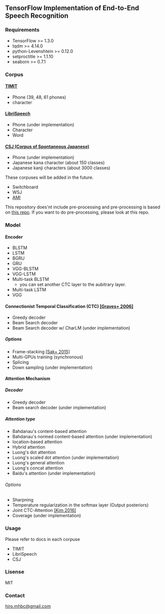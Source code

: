 ## TensorFlow Implementation of End-to-End Speech Recognition
### Requirements
- TensorFlow >= 1.3.0
- tqdm >= 4.14.0
- python-Levenshtein >= 0.12.0
- setproctitle >= 1.1.10
- seaborn >= 0.7.1


### Corpus
#### [TIMIT](https://catalog.ldc.upenn.edu/LDC93S1)
- Phone (39, 48, 61 phones)
- character

#### [LibriSpeech](http://www.openslr.org/12/)
- Phone (under implementation)
- Character
- Word

#### [CSJ (Corpus of Spontaneous Japanese)](http://pj.ninjal.ac.jp/corpus_center/csj/en/)
- Phone (under implementation)
- Japanese kana character (about 150 classes)
- Japanese kanji characters (about 3000 classes)

These corpuses will be added in the future.
- Switchboard
- WSJ
- [AMI](http://groups.inf.ed.ac.uk/ami/corpus/)

This repository does'nt include pre-processing and pre-processing is based on [this repo](https://github.com/hirofumi0810/asr_preprocessing).
If you want to do pre-processing, please look at this repo.


### Model
#### Encoder
- BLSTM
- LSTM
- BGRU
- GRU
- VGG-BLSTM
- VGG-LSTM
- Multi-task BLSTM
  - you can set another CTC layer to the aubitrary layer.
- Multi-task LSTM
- VGG


#### Connectionist Temporal Classification (CTC) [\[Graves+ 2006\]](http://dl.acm.org/citation.cfm?id=1143891)
- Greedy decoder
- Beam Search decoder
- Beam Search decoder w/ CharLM (under implementation)

##### Options
- Frame-stacking [\[Sak+ 2015\]](https://arxiv.org/abs/1507.06947)
- Multi-GPUs training (synchronous)
- Splicing
- Down sampling (under implementation)


#### Attention Mechanism
##### Decoder
- Greedy decoder
- Beam search decoder (under implementation)

##### Attention type
- Bahdanau's content-based attention
- Bahdanau's normed content-based attention (under implementation)
- location-based attention
- Hybrid attention
- Luong's dot attention
- Luong's scaled dot attention (under implementation)
- Luong's general attention
- Luong's concat attention
- Baidu's attention (under implementation)

###### Options
- Sharpning
- Temperature regularization in the softmax layer (Output posteriors)
- Joint CTC-Attention [\[Kim 2016\]](https://arxiv.org/abs/1609.06773.)
- Coverage (under implementation)


### Usage
Please refer to docs in each corpuse
- TIMIT
- LibriSpeech
- CSJ


### Lisense
MIT


### Contact
hiro.mhbc@gmail.com
